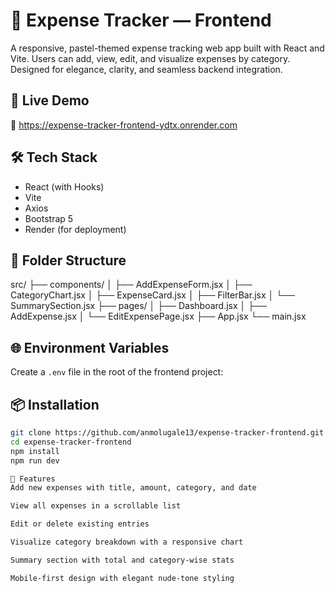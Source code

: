 # 💸 Expense Tracker — Frontend

A responsive, pastel-themed expense tracking web app built with React and Vite. Users can add, view, edit, and visualize expenses by category. Designed for elegance, clarity, and seamless backend integration.

## 🚀 Live Demo

🔗 https://expense-tracker-frontend-ydtx.onrender.com

## 🛠️ Tech Stack

- React (with Hooks)
- Vite
- Axios
- Bootstrap 5
- Render (for deployment)

## 📁 Folder Structure
src/ 
├── components/ 
│  ├── AddExpenseForm.jsx
│  ├── CategoryChart.jsx
│  ├── ExpenseCard.jsx 
│  ├── FilterBar.jsx 
│ └── SummarySection.jsx
├── pages/
│  ├── Dashboard.jsx 
│  ├── AddExpense.jsx 
│  └── EditExpensePage.jsx 
├── App.jsx 
└── main.jsx


## 🌐 Environment Variables
Create a `.env` file in the root of the frontend project:


## 📦 Installation
```bash
git clone https://github.com/anmolugale13/expense-tracker-frontend.git
cd expense-tracker-frontend
npm install
npm run dev

🧪 Features
Add new expenses with title, amount, category, and date

View all expenses in a scrollable list

Edit or delete existing entries

Visualize category breakdown with a responsive chart

Summary section with total and category-wise stats

Mobile-first design with elegant nude-tone styling
